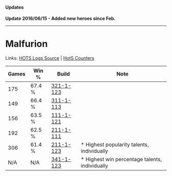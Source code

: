 #### Updates

**Update 2016/06/15 - Added new heroes since Feb.**

***

# Malfurion

Links: [HOTS Logs Source](https://www.hotslogs.com/Sitewide/HeroDetails?Hero=Malfurion) | [HotS Counters](http://hotscounters.com/#/hero/Malfurion)

Games  | Win %  | Build     | Note
-----  | -----  | -----     | ----
175    | 67.4 % | [321-1-123](http://www.heroesfire.com/hots/talent-calculator/malfurion#oPNp) | 
149    | 66.4 % | [311-1-113](http://www.heroesfire.com/hots/talent-calculator/malfurion#o0z9) | 
156    | 63.5 % | [111-1-121](http://www.heroesfire.com/hots/talent-calculator/malfurion#gOhH) | 
192    | 62.5 % | [211-1-111](http://www.heroesfire.com/hots/talent-calculator/malfurion#kCq7) | 
306    | 61.4 % | [211-1-123](http://www.heroesfire.com/hots/talent-calculator/malfurion#kCqJ) | * Highest popularity talents, individually
N/A    | N/A    | [341-1-123](http://www.heroesfire.com/hots/talent-calculator/malfurion#pACp) | * Highest win percentage talents, individually
